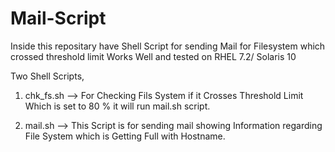 # Mail-Script
Inside this repositary have Shell Script for sending Mail for Filesystem which crossed threshold limit
Works Well and tested on RHEL 7.2/ Solaris 10

Two Shell Scripts,
1) chk_fs.sh --> For Checking Fils System if it Crosses Threshold Limit Which is set to 80 % it will run mail.sh script.

2) mail.sh    --> This Script is for sending mail showing Information regarding File System which is Getting Full with Hostname.
